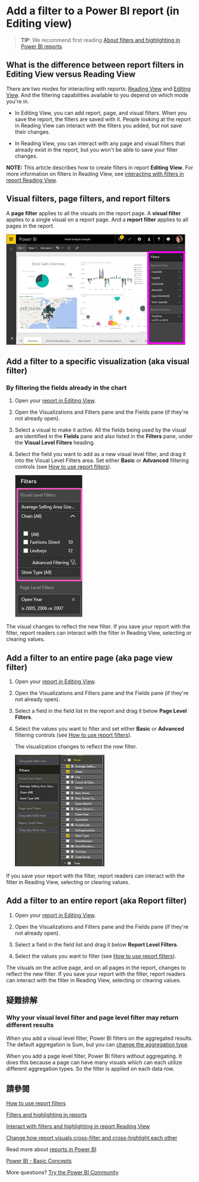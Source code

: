 <properties
   pageTitle="Add a filter to a report in Power BI"
   description="Add a filter to a report in Power BI"
   services="powerbi"
   documentationCenter=""
   authors="mihart"
   manager="mblythe"
   backup=""
   editor=""
   tags=""
   qualityFocus="monitoring"
   qualityDate=""/>

<tags
   ms.service="powerbi"
   ms.devlang="NA"
   ms.topic="article"
   ms.tgt_pltfrm="NA"
   ms.workload="powerbi"
   ms.date="08/21/2016"
   ms.author="mihart"/>

# Add a filter to a Power BI report (in Editing view)

><bpt id="p1">**</bpt>TIP<ept id="p1">**</ept>:   We recommend first reading <bpt id="p2">[</bpt>About filters and highlighting in Power BI reports<ept id="p2">](powerbi-service-about-filters-and-highlighting-in-reports.md)</ept>.


##  What is the difference between report filters in Editing View versus Reading View

There are two modes for interacting with reports: <bpt id="p1">[</bpt>Reading View<ept id="p1">](powerbi-service-interact-with-a-report-in-reading-view.md)</ept> and <bpt id="p2">[</bpt>Editing View<ept id="p2">](powerbi-service-interact-with-a-report-in-editing-view.md)</ept>.  And the filtering capabilities available to you depend on which mode you're in.

-   In Editing View, you can add report, page, and visual filters. When you save the report, the filters are saved with it. People looking at the report in Reading View can interact with the filters you added, but not save their changes.

-   In Reading View, you can interact with any page and visual filters that already exist in the report, but you won't be able to save your filter changes.

<bpt id="p1">**</bpt>NOTE:<ept id="p1">**</ept>  This article describes how to create filters in report <bpt id="p2">**</bpt>Editing View<ept id="p2">**</ept>.  For more information on filters in Reading VIew, see <bpt id="p1">[</bpt>interacting with filters in report Reading View<ept id="p1">](powerbi-service-interact-with-a-report-in-reading-view.md)</ept>.

##  Visual filters, page filters, and report filters
A <bpt id="p1">**</bpt>page filter<ept id="p1">**</ept> applies to all the visuals on the report page. A <bpt id="p1">**</bpt>visual filter<ept id="p1">**</ept> applies to a single visual on a report page. And a <bpt id="p1">**</bpt>report filter<ept id="p1">**</ept> applies to all pages in the report.

![](media/powerbi-service-add-a-filter-to-a-report/power-bi-add-filter-reading-view.png)

## Add a filter to a specific visualization (aka visual filter)

### By filtering the fields already in the chart

1.  Open your <bpt id="p1">[</bpt>report in Editing View<ept id="p1">](powerbi-service-go-from-reading-view-to-editing-view.md)</ept>.

2.  Open the Visualizations and Filters pane and the Fields pane (if they're not already open).

3.  Select a visual to make it active. All the fields being used by the visual are identified in the <bpt id="p1">**</bpt>Fields<ept id="p1">**</ept> pane and also listed in the <bpt id="p2">**</bpt>Filters<ept id="p2">**</ept> pane, under the <bpt id="p3">**</bpt>Visual Level Filters<ept id="p3">**</ept> heading.

4.  Select the field you want to add as a new visual level filter, and drag it into the Visual Level Filters area.  Set either <bpt id="p1">**</bpt>Basic<ept id="p1">**</ept> or <bpt id="p2">**</bpt>Advanced<ept id="p2">**</ept> filtering controls (see <bpt id="p3">[</bpt>How to use report filters<ept id="p3">](powerbi-service-how-to-use-a-report-filter.md)</ept>).

    ![](media/powerbi-service-add-a-filter-to-a-report/vizFilter.png)

The visual changes to reflect the new filter. If you save your report with the filter, report readers can interact with the filter in Reading View, selecting or clearing values.

## Add a filter to an entire page (aka page view filter)

1.  Open your <bpt id="p1">[</bpt>report in Editing View<ept id="p1">](powerbi-service-go-from-reading-view-to-editing-view.md)</ept>.

2.  Open the Visualizations and Filters pane and the Fields pane (if they're not already open).

3.  Select a field in the field list in the report and drag it below <bpt id="p1">**</bpt>Page Level Filters<ept id="p1">**</ept>.

4.  Select the values you want to filter and set either  <bpt id="p1">**</bpt>Basic<ept id="p1">**</ept> or <bpt id="p2">**</bpt>Advanced<ept id="p2">**</ept> filtering controls (see <bpt id="p3">[</bpt>How to use report filters<ept id="p3">](powerbi-service-how-to-use-a-report-filter.md)</ept>).

    The visualization changes to reflect the new filter. 

    ![](media/powerbi-service-add-a-filter-to-a-report/filterPage.gif)

If you save your report with the filter, report readers can interact with the filter in Reading View, selecting or clearing values.

## Add a filter to an entire report (aka Report filter)

1. Open your <bpt id="p1">[</bpt>report in Editing View<ept id="p1">](powerbi-service-go-from-reading-view-to-editing-view.md)</ept>.

2. Open the Visualizations and Filters pane and the Fields pane (if they're not already open).

3. Select a field in the field list and drag it below <bpt id="p1">**</bpt>Report Level Filters<ept id="p1">**</ept>.

4. Select the values you want to filter (see <bpt id="p1">[</bpt>How to use report filters<ept id="p1">](powerbi-service-how-to-use-a-report-filter.md)</ept>).

The visuals on the active page, and on all pages in the report, changes to reflect the new filter. If you save your report with the filter, report readers can interact with the filter in Reading View, selecting or clearing values.

##  疑難排解

### Why your visual level filter and page level filter may return different results

When you add a visual level filter, Power BI filters on the aggregated results.  The default aggregation is Sum, but you can <bpt id="p1">[</bpt>change the aggregation type<ept id="p1">](powerbi-service-aggregates.md)</ept>.  

When you add a page level filter, Power BI filters without aggregating.  It does this because a page can have many visuals which can each utilize different aggregation types.  So the filter is applied on each data row.


## 請參閱

 [How to use report filters](powerbi-service-how-to-use-a-report-filter.md)

  [Filters and highlighting in reports](powerbi-service-about-filters-and-highlighting-in-reports.md)

[Interact with filters and highlighting in report Reading View](powerbi-service-interact-with-a-report-in-reading-view.md)

[Change how report visuals cross-filter and cross-highlight each other](powerbi-service-visual-interactions.md)

Read more about <bpt id="p1">[</bpt>reports in Power BI<ept id="p1">](powerbi-service-reports.md)</ept>

[Power BI - Basic Concepts](powerbi-service-basic-concepts.md)

More questions? [Try the Power BI Community](http://community.powerbi.com/)
